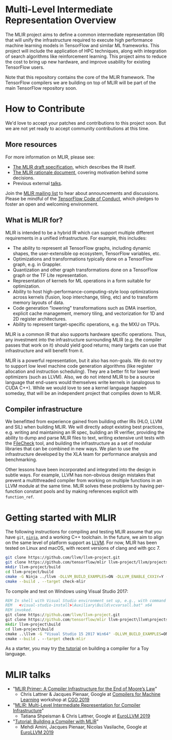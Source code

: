 # Multi-Level Intermediate Representation Overview

The MLIR project aims to define a common intermediate representation (IR) that
will unify the infrastructure required to execute high performance machine
learning models in TensorFlow and similar ML frameworks. This project will
include the application of HPC techniques, along with integration of search
algorithms like reinforcement learning. This project aims to reduce the cost to
bring up new hardware, and improve usability for existing TensorFlow users.

Note that this repository contains the core of the MLIR framework. The
TensorFlow compilers we are building on top of MLIR will be part of the
main TensorFlow repository soon.

# How to Contribute

We'd love to accept your patches and contributions to this project soon. But we
are not yet ready to accept community contributions at this time.

## More resources

For more information on MLIR, please see:

*   [The MLIR draft specification](g3doc/LangRef.md), which describes the IR
    itself.
*   [The MLIR rationale document](g3doc/Rationale.md), covering motivation
    behind some decisions.
*   Previous external [talks](#mlir-talks).

Join the [MLIR mailing list](https://groups.google.com/a/tensorflow.org/forum/#!forum/mlir)
to hear about announcements and discussions.
Please be mindful of the [TensorFlow Code of Conduct](https://github.com/tensorflow/tensorflow/blob/master/CODE_OF_CONDUCT.md),
which pledges to foster an open and welcoming environment.

## What is MLIR for?

MLIR is intended to be a hybrid IR which can support multiple different
requirements in a unified infrastructure. For example, this includes:

*   The ability to represent all TensorFlow graphs, including dynamic shapes,
    the user-extensible op ecosystem, TensorFlow variables, etc.
*   Optimizations and transformations typically done on a TensorFlow graph, e.g.
    in Grappler.
*   Quantization and other graph transformations done on a TensorFlow graph or
    the TF Lite representation.
*   Representation of kernels for ML operations in a form suitable for
    optimization.
*   Ability to host high-performance-computing-style loop optimizations across
    kernels (fusion, loop interchange, tiling, etc) and to transform memory
    layouts of data.
*   Code generation "lowering" transformations such as DMA insertion, explicit
    cache management, memory tiling, and vectorization for 1D and 2D register
    architectures.
*   Ability to represent target-specific operations, e.g. the MXU on TPUs.

MLIR is a common IR that also supports hardware specific operations. Thus,
any investment into the infrastructure surrounding MLIR (e.g. the compiler
passes that work on it) should yield good returns; many targets can use that
infrastructure and will benefit from it.

MLIR is a powerful representation, but it also has non-goals. We do not try to
support low level machine code generation algorithms (like register allocation
and instruction scheduling). They are a better fit for lower level optimizers
(such as LLVM). Also, we do not intend MLIR to be a source language that
end-users would themselves write kernels in (analogous to CUDA C++). While we
would love to see a kernel language happen someday, that will be an independent
project that compiles down to MLIR.

## Compiler infrastructure

We benefitted from experience gained from building other IRs (HLO, LLVM and SIL)
when building MLIR. We will directly adopt existing best practices, e.g. writing
and maintaining an IR spec, building an IR verifier, providing the ability to
dump and parse MLIR files to text, writing extensive unit tests with the
[FileCheck](https://llvm.org/docs/CommandGuide/FileCheck.html) tool, and
building the infrastructure as a set of modular libraries that can be combined
in new ways. We plan to use the infrastructure developed by the XLA team for
performance analysis and benchmarking.

Other lessons have been incorporated and integrated into the design in subtle
ways. For example, LLVM has non-obvious design mistakes that prevent a
multithreaded compiler from working on multiple functions in an LLVM module at
the same time. MLIR solves these problems by having per-function constant pools
and by making references explicit with `function_ref`.

# Getting started with MLIR

The following instructions for compiling and testing MLIR assume that you have
`git`, [`ninja`](https://ninja-build.org/), and a working C++ toolchain. In the
future, we aim to align on the same level of platform support as
[LLVM](https://llvm.org/docs/GettingStarted.html#requirements). For now, MLIR
has been tested on Linux and macOS, with recent versions of clang and with
gcc 7.

```sh
git clone https://github.com/llvm/llvm-project.git
git clone https://github.com/tensorflow/mlir llvm-project/llvm/projects/mlir
mkdir llvm-project/build
cd llvm-project/build
cmake -G Ninja ../llvm -DLLVM_BUILD_EXAMPLES=ON -DLLVM_ENABLE_CXX1Y=Y -DLLVM_TARGETS_TO_BUILD="host"
cmake --build . --target check-mlir
```

To compile and test on Windows using Visual Studio 2017:

```bat
REM In shell with Visual Studio environment set up, e.g., with command such as
REM   <visual-studio-install>\Auxiliary\Build\vcvarsall.bat" x64
REM invoked.
git clone https://github.com/llvm/llvm-project.git
git clone https://github.com/tensorflow/mlir llvm-project\llvm\projects\mlir
mkdir llvm-project\build
cd llvm-project\build
cmake ..\llvm -G "Visual Studio 15 2017 Win64" -DLLVM_BUILD_EXAMPLES=ON -DLLVM_ENABLE_CXX1Y=Y -DLLVM_TARGETS_TO_BUILD="host" -DCMAKE_BUILD_TYPE=Release -Thost=x64
cmake --build . --target check-mlir
```

As a starter, you may try [the tutorial](g3doc/Tutorials/Toy/Ch-1.md) on
building a compiler for a Toy language.

# MLIR talks

* "[MLIR Primer: A Compiler Infrastructure for the End of Moore’s
    Law](https://drive.google.com/file/d/1hUeAJXcAXwz82RXA5VtO5ZoH8cVQhrOK/view?usp=sharing)"
  * Chris Lattner & Jacques Pienaar, Google at
    [Compilers for Machine Learning](https://www.c4ml.org/) workshop at
    [CGO 2019](http://cgo.org/cgo2019/)
* "[MLIR: Multi-Level Intermediate Representation for Compiler
    Infrastructure](https://llvm.org/devmtg/2019-04/talks.html#Keynote_1)"
  * Tatiana Shpeisman & Chris Lattner, Google at
    [EuroLLVM 2019](https://llvm.org/devmtg/2019-04)
* "[Tutorial: Building a Compiler with MLIR](https://llvm.org/devmtg/2019-04/talks.html#Tutorial_1)"
  * Mehdi Amini, Jacques Pienaar, Nicolas Vasilache, Google at
    [EuroLLVM 2019](https://llvm.org/devmtg/2019-04)
